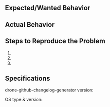 ## Expected/Wanted Behavior


## Actual Behavior


## Steps to Reproduce the Problem

  1.
  2.
  3.

## Specifications

drone-github-changelog-generator version:

OS type & version:
